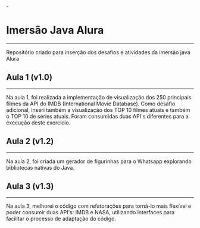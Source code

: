 -<h1> Imersão Java Alura </h1>
<hr>

Repositório criado para inserção dos desafios e atividades da imersão java Alura


<h2> Aula 1 (v1.0) </h2>
<hr>

Na aula 1, foi realizada a implementação de visualização dos 250 principais filmes da API do IMDB (International Movie Database). Como desafio adicional, inseri também a visualização dos TOP 10 filmes atuais e também o TOP 10 de séries atuais. Foram consumidas duas API's diferentes para a execução deste exercício.

<h2> Aula 2 (v1.2) </h2>
<hr>

Na aula 2, foi criada um gerador de figurinhas para o Whatsapp explorando bibliotecas nativas do Java.

<h2> Aula 3 (v1.3) </h2>
<hr>

Na aula 3, melhorei o código com refatorações para torná-lo mais flexível e poder consumir duas API's: IMDB e NASA, utilizando interfaces para facilitar o processo de adaptação do código.